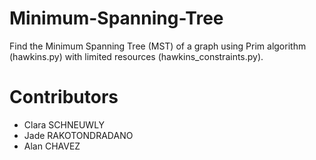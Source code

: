 # Minimum-Spanning-Tree

Find the Minimum Spanning Tree (MST) of a graph using Prim algorithm (hawkins.py) with limited resources (hawkins_constraints.py). 

# Contributors
- Clara SCHNEUWLY
- Jade RAKOTONDRADANO
- Alan CHAVEZ




